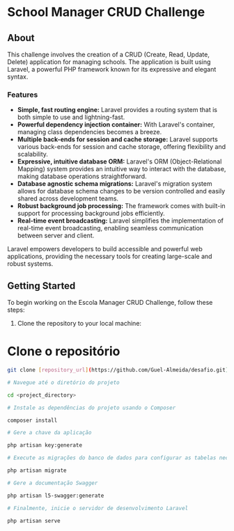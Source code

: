 # School Manager CRUD Challenge


## About

This challenge involves the creation of a CRUD (Create, Read, Update, Delete) application for managing schools. The application is built using Laravel, a powerful PHP framework known for its expressive and elegant syntax.

### Features

- **Simple, fast routing engine:** Laravel provides a routing system that is both simple to use and lightning-fast.
- **Powerful dependency injection container:** With Laravel's container, managing class dependencies becomes a breeze.
- **Multiple back-ends for session and cache storage:** Laravel supports various back-ends for session and cache storage, offering flexibility and scalability.
- **Expressive, intuitive database ORM:** Laravel's ORM (Object-Relational Mapping) system provides an intuitive way to interact with the database, making database operations straightforward.
- **Database agnostic schema migrations:** Laravel's migration system allows for database schema changes to be version controlled and easily shared across development teams.
- **Robust background job processing:** The framework comes with built-in support for processing background jobs efficiently.
- **Real-time event broadcasting:** Laravel simplifies the implementation of real-time event broadcasting, enabling seamless communication between server and client.

Laravel empowers developers to build accessible and powerful web applications, providing the necessary tools for creating large-scale and robust systems.

## Getting Started

To begin working on the Escola Manager CRUD Challenge, follow these steps:

1. Clone the repository to your local machine:

# Clone o repositório
```bash
git clone [repository_url](https://github.com/Guel-Almeida/desafio.git)

# Navegue até o diretório do projeto

cd <project_directory>

# Instale as dependências do projeto usando o Composer

composer install

# Gere a chave da aplicação

php artisan key:generate

# Execute as migrações do banco de dados para configurar as tabelas necessárias

php artisan migrate

# Gere a documentação Swagger

php artisan l5-swagger:generate

# Finalmente, inicie o servidor de desenvolvimento Laravel

php artisan serve


